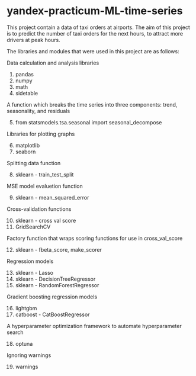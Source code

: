 # yandex-practicum-ML-time-series
This project contain a data of taxi orders at airports. The aim of this project is to predict the number of taxi orders for the next hours, to attract more drivers at peak hours.

The libraries and modules that were used in this project are as follows:

Data calculation and analysis libraries
1. pandas
2. numpy
3. math
4. sidetable

A function which breaks the time series into three components: trend, seasonality, and residuals

5. from statsmodels.tsa.seasonal import seasonal_decompose

Libraries for plotting graphs

6. matplotlib
7. seaborn

Splitting data function

8. sklearn - train_test_split

MSE model evaluetion function

9. sklearn - mean_squared_error

Cross-validation functions

10. sklearn - cross val score
11. GridSearchCV

Factory function that wraps scoring functions for use in cross_val_score

12. sklearn - fbeta_score, make_scorer

Regression models

13. sklearn - Lasso
14. sklearn - DecisionTreeRegressor
15. sklearn - RandomForestRegressor

Gradient boosting regression models

16. lightgbm
17. catboost - CatBoostRegressor

A hyperparameter optimization framework to automate hyperparameter search

18. optuna

Ignoring warnings

19. warnings
